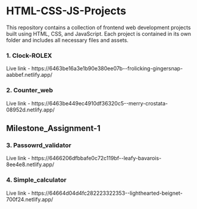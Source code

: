 # HTML-CSS-JS-Projects
This repository contains a collection of frontend web development projects built using HTML, CSS, and JavaScript. Each project is contained in its own folder and includes all necessary files and assets.

<h3>1. Clock-ROLEX </h3>
  Live link - https://6463be16a3e1b90e380ee07b--frolicking-gingersnap-aabbef.netlify.app/
  
<h3>2. Counter_web </h3>
  Live link - https://6463be449ec4910df36320c5--merry-crostata-08952d.netlify.app/

<h2>Milestone_Assignment-1</h2>
<h3>3. Passowrd_validator</h3>
  Live link - https://6466206dfbbafe0c72c119bf--leafy-bavarois-8ee4e8.netlify.app/

<h3>4. Simple_calculator</h3>
  Live link - https://64664d04d4fc282223322353--lighthearted-beignet-700f24.netlify.app/
